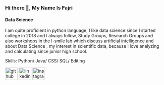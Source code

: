 ### Hi there 👋, My Name Is Fajri
#### Data Science
I am quite proficient in python language, I like data science since I started college in 2018 and I always follow, Study Groups, Research Groups and also workshops in the I-smile lab which discuss artificial intelligence and about Data Science , my interest in scientific data, because I love analyzing and calculating since junior high school.

Skills: Python/ Java/ CSS/ SQL/ Editing


[<img src='https://cdn.jsdelivr.net/npm/simple-icons@3.0.1/icons/github.svg' alt='github' height='40'>](https://github.com/fajrinurf)  [<img src='https://cdn.jsdelivr.net/npm/simple-icons@3.0.1/icons/linkedin.svg' alt='linkedin' height='40'>](https://www.linkedin.com/in/fajri-nurfauzan-a13090900/)  [<img src='https://cdn.jsdelivr.net/npm/simple-icons@3.0.1/icons/instagram.svg' alt='instagram' height='40'>](https://www.instagram.com/_lahkokfajri/)  


